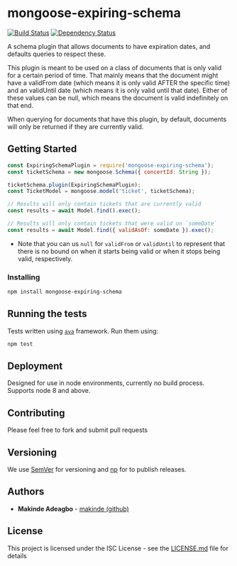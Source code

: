 # mongoose-expiring-schema
[![Build Status](https://travis-ci.org/makinde/mongoose-expiring-schema.svg?branch=master)](https://travis-ci.org/makinde/mongoose-expiring-schema) [![Dependency Status](https://david-dm.org/makinde/mongoose-expiring-schema.svg)](https://david-dm.org/makinde/mongoose-expiring-schema)

A schema plugin that allows documents to have expiration dates, and defaults queries to respect these.

This plugin is meant to be used on a class of documents that is only valid for a certain period of time. That mainly means that the document might have a validFrom date (which means it is only valid AFTER the specific time) and an validUntil date (which means it is only valid until that date). Either of these values can be null, which means the document is valid indefinitely on that end.

When querying for documents that have this plugin, by default, documents will only be returned if they are currently valid.

## Getting Started

```js
const ExpiringSchemaPlugin = require('mongoose-expiring-schema');
const ticketSchema = new mongoose.Schema({ concertId: String });

ticketSchema.plugin(ExpiringSchemaPlugin);
const TicketModel = mongoose.model('ticket', ticketSchema);

// Results will only contain tickets that are currently valid
const results = await Model.find().exec();

// Results will only contain tickets that were valid on `someDate`
const results = await Model.find({ validAsOf: someDate }).exec();
```

- Note that you can us `null` for `validFrom` or `validUntil` to represent that there is no bound on when it starts being valid or when it stops being valid, respectively.

### Installing

```bash
npm install mongoose-expiring-schema
```

## Running the tests

Tests written using [`ava`](https://www.npmjs.com/package/ava) framework. Run them using:

```bash
npm test
```

## Deployment

Designed for use in node environments, currently no build process. Supports node 8 and above.

## Contributing

Please feel free to fork and submit pull requests

## Versioning

We use [SemVer](http://semver.org/) for versioning and [np](https://www.npmjs.com/package/np) for to publish releases.

## Authors

* **Makinde Adeagbo** - [makinde (github)](https://github.com/makinde)

## License

This project is licensed under the ISC License - see the [LICENSE.md](LICENSE.md) file for details
